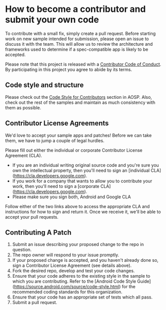 # How to become a contributor and submit your own code

To contribute with a small fix, simply create a pull request. Before starting work on new sample intended for submission, please open an issue to discuss it with the team. This will allow us to review the architecture and frameworks used to determine if a spec-compatible app is likely to be accepted.

Please note that this project is released with a [Contributor Code of Conduct](https://github.com/googlesamples/android-architecture/blob/master/code-of-conduct.md). By participating in this project you agree to abide by its terms.


## Code style and structure

Please check out the [Code Style for Contributors](https://source.android.com/source/code-style.html) section in AOSP. Also, check out the rest of the samples and maintain as much consistency with them as possible.

## Contributor License Agreements

We'd love to accept your sample apps and patches! Before we can take them, we
have to jump a couple of legal hurdles.

Please fill out either the individual or corporate Contributor License Agreement (CLA).

  * If you are an individual writing original source code and you're sure you
    own the intellectual property, then you'll need to sign an [individual CLA]
    (https://cla.developers.google.com).
  * If you work for a company that wants to allow you to contribute your work,
    then you'll need to sign a [corporate CLA]
    (https://cla.developers.google.com).
  * Please make sure you sign both, Android and Google CLA

Follow either of the two links above to access the appropriate CLA and
instructions for how to sign and return it. Once we receive it, we'll be able to
accept your pull requests.

## Contributing A Patch

1. Submit an issue describing your proposed change to the repo in question.
1. The repo owner will respond to your issue promptly.
1. If your proposed change is accepted, and you haven't already done so, sign a
   Contributor License Agreement (see details above).
1. Fork the desired repo, develop and test your code changes.
1. Ensure that your code adheres to the existing style in the sample to which
   you are contributing. Refer to the
   [Android Code Style Guide]
   (https://source.android.com/source/code-style.html) for the
   recommended coding standards for this organization.
1. Ensure that your code has an appropriate set of tests which all pass.
1. Submit a pull request.
